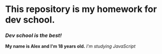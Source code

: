 # This repository is my homework for dev school.
### *Dev school is the best!* ###

**My name is Alex and I'm 18 years old.**
*I'm studying JavaScript*
